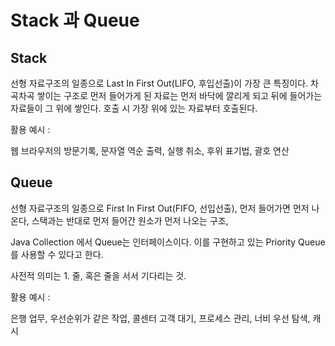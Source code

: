 # Stack 과 Queue

## Stack

선형 자료구조의 일종으로 Last In First Out(LIFO, 후입선출)이 가장 큰 특징이다. 차곡차곡 쌓이는 구조로 먼저 들어가게 된 자료는 먼저 바닥에 깔리게 되고 뒤에 들어가는 자료들이 그 위에 쌓인다. 호출 시 가장 위에 있는 자료부터 호출된다.

활용 예시 :

웹 브라우저의 방문기록, 문자열 역순 출력, 실행 취소, 후위 표기법, 괄호 연산

## Queue

선형 자료구조의 일종으로 First In First Out(FIFO, 선입선출), 먼저 들어가면 먼저 나온다, 스택과는 반대로 먼저 들어간 원소가 먼저 나오는 구조, 

Java Collection 에서 Queue는 인터페이스이다. 이를 구현하고 있는 Priority Queue를 사용할 수 있다고 한다.

사전적 의미는 1. 줄, 혹은 줄을 서서 기다리는 것.

활용 예시 :

은행 업무, 우선순위가 같은 작업, 콜센터 고객 대기, 프로세스 관리, 너비 우선 탐색, 캐시